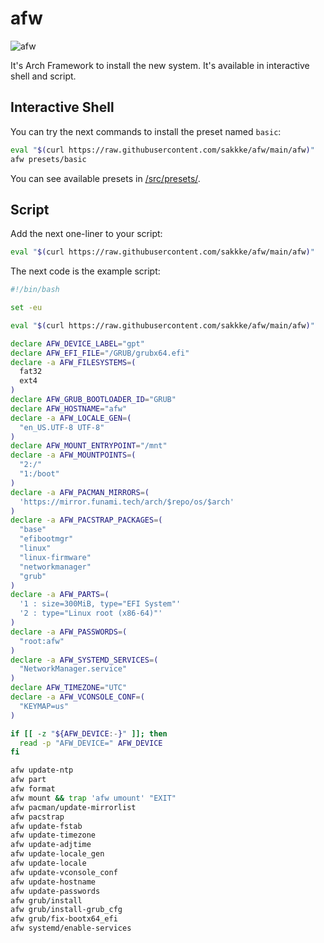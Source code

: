 # afw

![afw](https://socialify.git.ci/sakkke/afw/image?description=1&descriptionEditable=Arch%20Framework&font=Raleway&forks=1&issues=1&language=1&name=1&owner=1&pattern=Floating%20Cogs&pulls=1&stargazers=1&theme=Light)

It's Arch Framework to install the new system.
It's available in interactive shell and script.

## Interactive Shell

You can try the next commands to install the preset named `basic`:

```bash
eval "$(curl https://raw.githubusercontent.com/sakkke/afw/main/afw)"
afw presets/basic
```

You can see available presets in [/src/presets/](https://github.com/sakkke/afw/tree/main/src/presets).

## Script

Add the next one-liner to your script:

```bash
eval "$(curl https://raw.githubusercontent.com/sakkke/afw/main/afw)"
```

The next code is the example script:

```bash
#!/bin/bash

set -eu

eval "$(curl https://raw.githubusercontent.com/sakkke/afw/main/afw)"

declare AFW_DEVICE_LABEL="gpt"
declare AFW_EFI_FILE="/GRUB/grubx64.efi"
declare -a AFW_FILESYSTEMS=(
  fat32
  ext4
)
declare AFW_GRUB_BOOTLOADER_ID="GRUB"
declare AFW_HOSTNAME="afw"
declare -a AFW_LOCALE_GEN=(
  "en_US.UTF-8 UTF-8"
)
declare AFW_MOUNT_ENTRYPOINT="/mnt"
declare -a AFW_MOUNTPOINTS=(
  "2:/"
  "1:/boot"
)
declare -a AFW_PACMAN_MIRRORS=(
  'https://mirror.funami.tech/arch/$repo/os/$arch'
)
declare -a AFW_PACSTRAP_PACKAGES=(
  "base"
  "efibootmgr"
  "linux"
  "linux-firmware"
  "networkmanager"
  "grub"
)
declare -a AFW_PARTS=(
  '1 : size=300MiB, type="EFI System"'
  '2 : type="Linux root (x86-64)"'
)
declare -a AFW_PASSWORDS=(
  "root:afw"
)
declare -a AFW_SYSTEMD_SERVICES=(
  "NetworkManager.service"
)
declare AFW_TIMEZONE="UTC"
declare -a AFW_VCONSOLE_CONF=(
  "KEYMAP=us"
)

if [[ -z "${AFW_DEVICE:-}" ]]; then
  read -p "AFW_DEVICE=" AFW_DEVICE
fi

afw update-ntp
afw part
afw format
afw mount && trap 'afw umount' "EXIT"
afw pacman/update-mirrorlist
afw pacstrap
afw update-fstab
afw update-timezone
afw update-adjtime
afw update-locale_gen
afw update-locale
afw update-vconsole_conf
afw update-hostname
afw update-passwords
afw grub/install
afw grub/install-grub_cfg
afw grub/fix-bootx64_efi
afw systemd/enable-services
```
